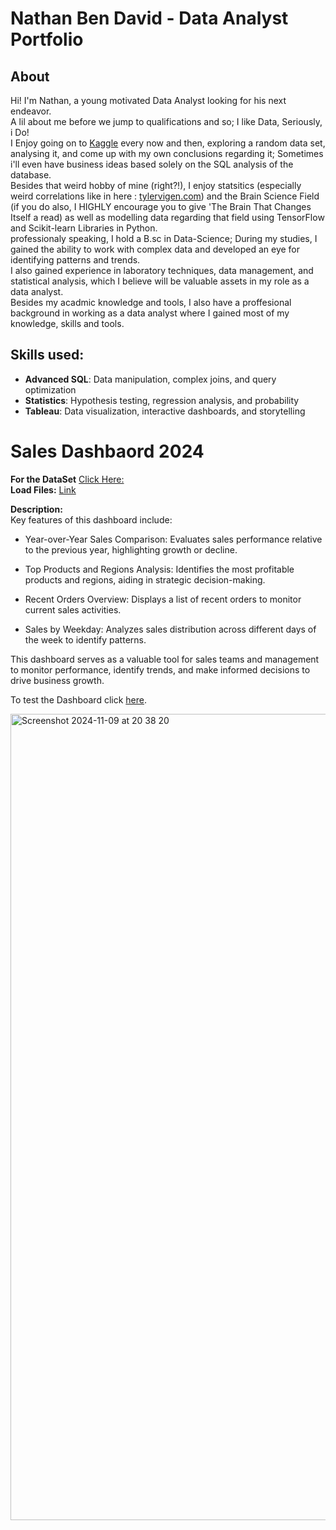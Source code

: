 # Nathan Ben David - Data Analyst Portfolio
## About

Hi! I'm Nathan, a young motivated Data Analyst looking for his next endeavor.<br>A lil about me before we jump to qualifications and so;
I like Data, Seriously, i Do!<br>
I Enjoy going on to [Kaggle](https://www.kaggle.com/learn) every now and then, exploring a random data set,
analysing it, and come up with my own conclusions regarding it; Sometimes i'll even have business ideas based solely on the SQL analysis of the database.<br>
Besides that weird hobby of mine (right?!), I enjoy statsitics (especially weird correlations like in here : [tylervigen.com](https://www.tylervigen.com/spurious-correlations))
and the Brain Science Field (if you do also, I HIGHLY encourage you to give 'The Brain That Changes Itself a read) as well as modelling data regarding that field using TensorFlow and Scikit-learn Libraries in Python.<br>
professionaly speaking, I hold a B.sc in Data-Science; During my studies, I gained the ability to work with complex data and developed an eye for identifying patterns and trends.<br> I also gained experience in laboratory techniques, data management, and statistical analysis, which I believe will be valuable assets in my role as a data analyst.<br>
Besides my acadmic knowledge and tools, I also have a proffesional background in working as a data analyst where I gained most of my knowledge, skills and tools.
## Skills used:
- **Advanced SQL**: Data manipulation, complex joins, and query optimization
- **Statistics**: Hypothesis testing, regression analysis, and probability
- **Tableau**: Data visualization, interactive dashboards, and storytelling

# Sales Dashbaord 2024<br>
  **For the DataSet** [Click Here:](https://drive.google.com/drive/folders/1moeWYoUtUklJO6NJdWo9OV8zWjRn0rjN)
 <br>
**Load Files:** [Link](https://github.com/Natan93100/SQL_Project_2024/tree/main/Job%20Market%20Insights%20and%20Skills%20Gap%20Analysis/sql_Project_Business_2024/load)<br>


**Description:**<br> 
Key features of this dashboard include:

* Year-over-Year Sales Comparison: Evaluates sales performance relative to the previous year, highlighting growth or decline.

* Top Products and Regions Analysis: Identifies the most profitable products and regions, aiding in strategic decision-making.

* Recent Orders Overview: Displays a list of recent orders to monitor current sales activities.

* Sales by Weekday: Analyzes sales distribution across different days of the week to identify patterns.

This dashboard serves as a valuable tool for sales teams and management to monitor performance, identify trends, and make informed decisions to drive business growth.

To test the Dashboard click [here](https://public.tableau.com/app/profile/nathan.ben.david4713/viz/SalesDashBoard2024/SalesDashBoard).

  <img width="1290" alt="Screenshot 2024-11-09 at 20 38 20" src="https://github.com/user-attachments/assets/b0058130-67e9-46ed-bc6c-35aab0ce8d63">



